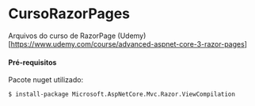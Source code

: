 # CursoRazorPages
Arquivos do curso de RazorPage (Udemy) [https://www.udemy.com/course/advanced-aspnet-core-3-razor-pages]

#### Pré-requisitos
Pacote nuget utilizado:
```sh
$ install-package Microsoft.AspNetCore.Mvc.Razor.ViewCompilation
```
